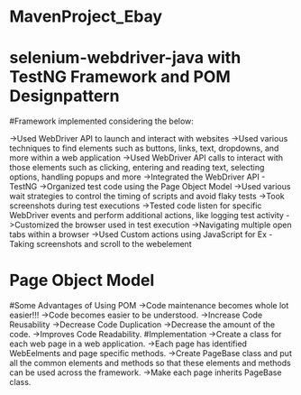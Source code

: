# MavenProject_Ebay
# selenium-webdriver-java with TestNG Framework and POM Designpattern
#Framework implemented considering the below:

->Used WebDriver API to launch and interact with websites
->Used various techniques to find elements such as buttons, links, text, dropdowns, and more within a web application
->Used WebDriver API calls to interact with those elements such as clicking, entering and reading text, selecting options, handling popups and more
->Integrated the WebDriver API  - TestNG
->Organized test code using the Page Object Model
->Used various wait strategies to control the timing of scripts and avoid flaky tests
->Took screenshots during test executions
->Tested code listen for specific WebDriver events and perform additional actions, like logging test activity
->Customized the browser used in test execution
->Navigating multiple open tabs within a browser
->Used Custom actions using JavaScript for Ex - Taking screenshots and scroll to the webelement


# Page Object Model

#Some Advantages of Using POM
->Code maintenance becomes whole lot easier!!!
->Code becomes easier to be understood.
->Increase Code Reusability
->Decrease Code Duplication
->Decrease the amount of the code.
->Improves Code Readability.
#Implementation
->Create a class for each web page in a web application.
->Each page has identified WebEelments and page specific methods.
->Create PageBase class and put all the common elements and methods so that these elements and methods can be used across the framework.
->Make each page inherits PageBase class.


